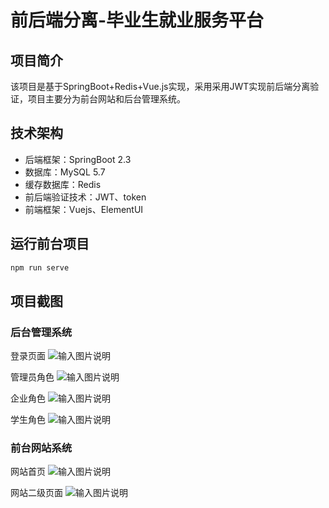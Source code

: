 # 前后端分离-毕业生就业服务平台

## 项目简介
该项目是基于SpringBoot+Redis+Vue.js实现，采用采用JWT实现前后端分离验证，项目主要分为前台网站和后台管理系统。

## 技术架构
- 后端框架：SpringBoot 2.3
- 数据库：MySQL 5.7
- 缓存数据库：Redis
- 前后端验证技术：JWT、token
- 前端框架：Vuejs、ElementUI

## 运行前台项目
```bash
npm run serve
```
## 项目截图
### 后台管理系统

登录页面
![输入图片说明](target/1.png)

管理员角色
![输入图片说明](target/2.png)

企业角色
![输入图片说明](target/3.png)

学生角色
![输入图片说明](target/4.png)

### 前台网站系统

网站首页
![输入图片说明](target/5.png)

网站二级页面
![输入图片说明](target/6.png)
